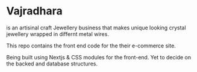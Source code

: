 # Vajradhara

is an artisinal craft Jewellery business that makes unique looking crystal jewellery wrapped in differnt metal wires.

This repo contains the front end code for the their e-commerce site.

Being built using Nextjs & CSS modules for the front-end.
Yet to decide on the backed and database structures.
